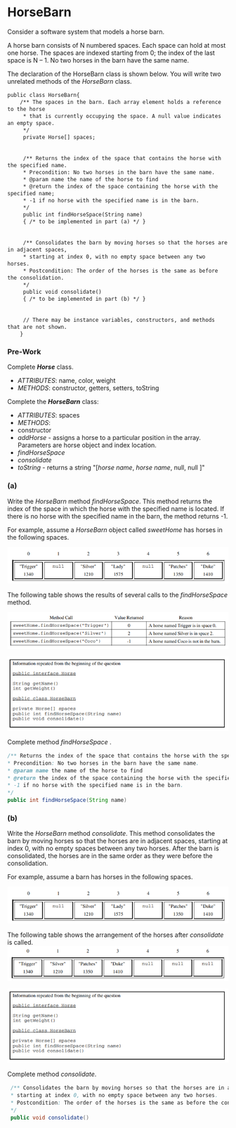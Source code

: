 # HorseBarn

Consider a software system that models a horse barn. 

 A horse barn consists of N numbered spaces. Each space can hold at most one horse. The spaces are indexed
starting from 0; the index of the last space is N – 1. No two horses in the barn have the same name.

 The declaration of the HorseBarn class is shown below. You will write two unrelated methods of the
*HorseBarn* class.
```
public class HorseBarn{
 	/** The spaces in the barn. Each array element holds a reference to the horse
	 * that is currently occupying the space. A null value indicates an empty space.
	 */
	 private Horse[] spaces;

  
	 /** Returns the index of the space that contains the horse with the specified name.
	 * Precondition: No two horses in the barn have the same name.
	 * @param name the name of the horse to find
	 * @return the index of the space containing the horse with the specified name;
	 * -1 if no horse with the specified name is in the barn.
	 */
	 public int findHorseSpace(String name)
	 { /* to be implemented in part (a) */ }

  
	 /** Consolidates the barn by moving horses so that the horses are in adjacent spaces,
	 * starting at index 0, with no empty space between any two horses.
	 * Postcondition: The order of the horses is the same as before the consolidation.
	 */
	 public void consolidate()
	 { /* to be implemented in part (b) */ }

  
	 // There may be instance variables, constructors, and methods that are not shown.
	}
```

### Pre-Work
Complete ***Horse*** class.
- *ATTRIBUTES*: name, color, weight
- *METHODS*: constructor, getters, setters, toString



Complete the ***HorseBarn*** class:

* *ATTRIBUTES*: spaces
* *METHODS*:
* constructor
* *addHorse* - assigns a horse to a particular position in the array. Parameters are horse object and index location.
* *findHorseSpace*
* *consolidate*
* *toString* - returns a string "[*horse name*,  *horse name*,  null,  null  ]"
### (a)
Write the *HorseBarn* method *findHorseSpace*. This method returns the index of the space in
which the horse with the specified name is located. If there is no horse with the specified name in the barn,
the method returns -1.

 For example, assume a *HorseBarn* object called *sweetHome* has horses in the following spaces. 
 
 ![sweetHome](sweetHome.PNG)
 
 The following table shows the results of several calls to the *findHorseSpace* method. 
 
 ![sweetHomeTable](sweetHomeTable.PNG)

 ![info](info.PNG)

 Complete method *findHorseSpace* .
 ```java
 /** Returns the index of the space that contains the horse with the specified name.
 * Precondition: No two horses in the barn have the same name.
 * @param name the name of the horse to find
 * @return the index of the space containing the horse with the specified name;
 * -1 if no horse with the specified name is in the barn.
 */
 public int findHorseSpace(String name) 
 ```

 ### (b)
 Write the *HorseBarn* method *consolidate*. This method consolidates the barn by moving horses so that the horses are in adjacent spaces, starting at index 0, with no empty spaces between any two horses. After the barn is consolidated, the horses are in the same order as they were before the consolidation.
 
 For example, assume a barn has horses in the following spaces. 

 ![sweetHome](sweetHome.PNG)

The following table shows the arrangement of the horses after *consolidate* is called. 
![consolidate](consolidate.PNG)

 ![info](info.PNG)

Complete method *consolidate*.
``` java
 /** Consolidates the barn by moving horses so that the horses are in adjacent spaces,
 * starting at index 0, with no empty space between any two horses.
 * Postcondition: The order of the horses is the same as before the consolidation.
 */
 public void consolidate() 
 ```
